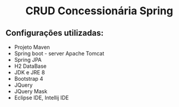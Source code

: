 <h1 align="center"> CRUD Concessionária Spring </h1>

## Configurações utilizadas:

   - Projeto Maven
   - Spring boot - server Apache Tomcat
   - Spring JPA 
   - H2 DataBase
   - JDK e JRE 8 
   - Bootstrap 4
   - JQuery
   - JQuery Mask
   - Eclipse IDE, Intellij IDE

